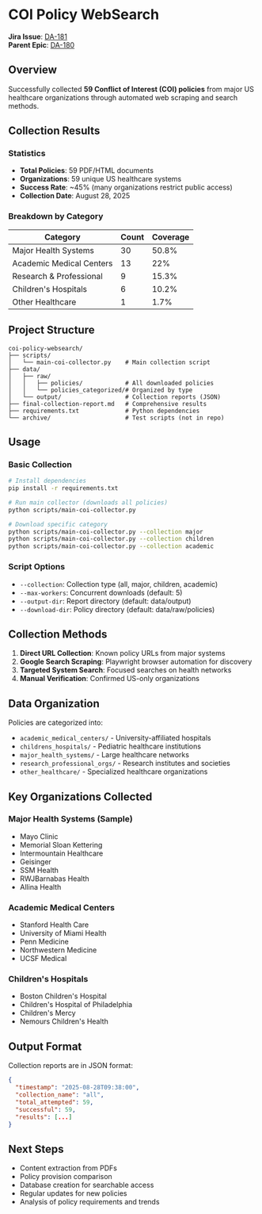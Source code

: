 # COI Policy WebSearch

**Jira Issue**: [DA-181](https://conflixis.atlassian.net/browse/DA-181)  
**Parent Epic**: [DA-180](https://conflixis.atlassian.net/browse/DA-180)

## Overview
Successfully collected **59 Conflict of Interest (COI) policies** from major US healthcare organizations through automated web scraping and search methods.

## Collection Results

### Statistics
- **Total Policies**: 59 PDF/HTML documents
- **Organizations**: 59 unique US healthcare systems
- **Success Rate**: ~45% (many organizations restrict public access)
- **Collection Date**: August 28, 2025

### Breakdown by Category
| Category | Count | Coverage |
|----------|-------|----------|
| Major Health Systems | 30 | 50.8% |
| Academic Medical Centers | 13 | 22% |
| Research & Professional | 9 | 15.3% |
| Children's Hospitals | 6 | 10.2% |
| Other Healthcare | 1 | 1.7% |

## Project Structure
```
coi-policy-websearch/
├── scripts/
│   └── main-coi-collector.py    # Main collection script
├── data/
│   ├── raw/
│   │   ├── policies/            # All downloaded policies
│   │   └── policies_categorized/# Organized by type
│   └── output/                  # Collection reports (JSON)
├── final-collection-report.md   # Comprehensive results
├── requirements.txt             # Python dependencies
└── archive/                     # Test scripts (not in repo)
```

## Usage

### Basic Collection
```bash
# Install dependencies
pip install -r requirements.txt

# Run main collector (downloads all policies)
python scripts/main-coi-collector.py

# Download specific category
python scripts/main-coi-collector.py --collection major
python scripts/main-coi-collector.py --collection children
python scripts/main-coi-collector.py --collection academic
```

### Script Options
- `--collection`: Collection type (all, major, children, academic)
- `--max-workers`: Concurrent downloads (default: 5)
- `--output-dir`: Report directory (default: data/output)
- `--download-dir`: Policy directory (default: data/raw/policies)

## Collection Methods
1. **Direct URL Collection**: Known policy URLs from major systems
2. **Google Search Scraping**: Playwright browser automation for discovery
3. **Targeted System Search**: Focused searches on health networks
4. **Manual Verification**: Confirmed US-only organizations

## Data Organization
Policies are categorized into:
- `academic_medical_centers/` - University-affiliated hospitals
- `childrens_hospitals/` - Pediatric healthcare institutions
- `major_health_systems/` - Large healthcare networks
- `research_professional_orgs/` - Research institutes and societies
- `other_healthcare/` - Specialized healthcare organizations

## Key Organizations Collected

### Major Health Systems (Sample)
- Mayo Clinic
- Memorial Sloan Kettering
- Intermountain Healthcare
- Geisinger
- SSM Health
- RWJBarnabas Health
- Allina Health

### Academic Medical Centers
- Stanford Health Care
- University of Miami Health
- Penn Medicine
- Northwestern Medicine
- UCSF Medical

### Children's Hospitals
- Boston Children's Hospital
- Children's Hospital of Philadelphia
- Children's Mercy
- Nemours Children's Health

## Output Format
Collection reports are in JSON format:
```json
{
  "timestamp": "2025-08-28T09:38:00",
  "collection_name": "all",
  "total_attempted": 59,
  "successful": 59,
  "results": [...]
}
```

## Next Steps
- Content extraction from PDFs
- Policy provision comparison
- Database creation for searchable access
- Regular updates for new policies
- Analysis of policy requirements and trends